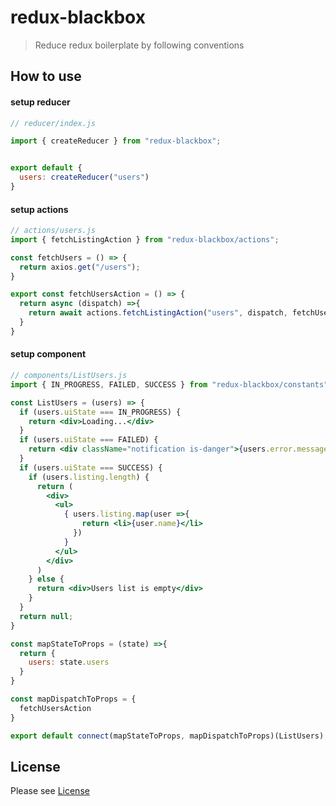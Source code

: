 redux-blackbox
==============

> Reduce redux boilerplate by following conventions

## How to use

#### setup reducer

```js
// reducer/index.js

import { createReducer } from "redux-blackbox";


export default {
  users: createReducer("users")
}
```

#### setup actions

```js
// actions/users.js
import { fetchListingAction } from "redux-blackbox/actions";

const fetchUsers = () => {
  return axios.get("/users");
}

export const fetchUsersAction = () => {
  return async (dispatch) =>{
    return await actions.fetchListingAction("users", dispatch, fetchUsers);
  }
}
```

#### setup component

```jsx
// components/ListUsers.js
import { IN_PROGRESS, FAILED, SUCCESS } from "redux-blackbox/constants";

const ListUsers = (users) => {
  if (users.uiState === IN_PROGRESS) {
    return <div>Loading...</div>
  }
  if (users.uiState === FAILED) {
    return <div className="notification is-danger">{users.error.message}</div>
  }
  if (users.uiState === SUCCESS) {
    if (users.listing.length) {
      return (
        <div>
          <ul>
            { users.listing.map(user =>{
                return <li>{user.name}</li>
              }) 
            }
          </ul>
        </div>
      )
    } else {
      return <div>Users list is empty</div>
    }
  }
  return null;
}

const mapStateToProps = (state) =>{
  return {
    users: state.users
  }
}

const mapDispatchToProps = {
  fetchUsersAction
}

export default connect(mapStateToProps, mapDispatchToProps)(ListUsers);
```

License
-------
Please see [License](https://github.com/revathskumar/redux-blackbox/blob/master/License)
